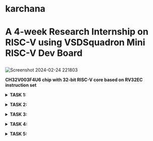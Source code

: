 # karchana
# **A 4-week Research Internship on RISC-V using VSDSquadron Mini RISC-V Dev Board**</p>

![Screenshot 2024-02-24 221803](https://github.com/Archanakattii/karchana/assets/160317292/e18ec90d-90da-4bcb-8a79-f64cbab322be)</p>
**CH32V003F4U6 chip with 32-bit RISC-V core based on RV32EC instruction set**</p>
<details>
<summary><b>TASK 1:</p>
</b></summary>
1.To install RISC-V GNU Tool chain </p>
  
    sudo apt install git-all  
    sudo apt-get install autoconf automake autotools-dev curl python3 libmpc-dev libmpfr-dev libgmp-dev gawk build-essential bison flex texinfo gperf libtool patchutils bc zlib1g-dev libexpat-dev</p>
    git clone https://github.com/riscv/riscv-gnu-toolchain</p>
![WhatsApp Image 2024-02-20 at 5 26 03 PM](https://github.com/Archanakattii/karchana/assets/160317292/2a265643-d661-4a6a-babf-23f62a907f10)


![WhatsApp Image 2024-02-20 at 5 26 02 PM (2)](https://github.com/Archanakattii/karchana/assets/160317292/5f7e8e8f-57b3-4915-8b6a-d265b292d2c9)


![WhatsApp Image 2024-02-20 at 5 26 02 PM](https://github.com/Archanakattii/karchana/assets/160317292/f4369646-3762-4821-998e-ca4f17e5008e)

2.To install Yosys</p>

    git clone https://github.com/YosysHQ/yosys.git
    cd yosys 
    sudo apt-get install build-essential clang bison flex \libreadline-dev gawk tcl-dev libffi-dev git \ graphviz xdot pkg-config python3 libboost-system-dev\libboost-python-dev libboost-filesystem-dev zlib1g-dev
    sudo apt-get install tcl-dev
    sudo apt-get install libreadline-dev
    make config-gcc
    make 
    sudo make install

![WhatsApp Image 2024-02-20 at 5 26 01 PM (2)](https://github.com/Archanakattii/karchana/assets/160317292/74db1bcc-b5b5-4c90-8f0e-b6f4acc77c3d)
![WhatsApp Image 2024-02-20 at 5 26 01 PM (1)](https://github.com/Archanakattii/karchana/assets/160317292/5e37c28e-a048-4d18-b1f4-53fe4edf3375)

![WhatsApp Image 2024-02-20 at 5 26 00 PM (3)](https://github.com/Archanakattii/karchana/assets/160317292/3a2c62e6-c728-45d9-93d7-e9ed310b2232)


3.To install iverilog and gtkwave</p>

    sudo apt-get install iverilog
    sudo apt update
    sudo apt-get install gtkwave
![WhatsApp Image 2024-02-20 at 5 26 00 PM (2)](https://github.com/Archanakattii/karchana/assets/160317292/274ffcf3-ea84-467c-b80a-9ea3d72c3955)
![WhatsApp Image 2024-02-20 at 5 26 00 PM (1)](https://github.com/Archanakattii/karchana/assets/160317292/327420c5-1fb8-4f5d-be1d-b1e6f13b5cac)
![WhatsApp Image 2024-02-20 at 5 26 00 PM](https://github.com/Archanakattii/karchana/assets/160317292/a4ce0873-5d00-4c5a-bd59-b28e64ddceb3)

</details>




<details>
  
<summary><b>TASK 2:</p>
</b></summary>

# **Various types of RISC-V instructions**
RISC-V instructions are encoded using a fixed-length 32-bit format, which simplifies decoding and execution. The instruction formats are categorized into six types: R, I, S, B, U, and J. Each format serves a specific purpose and has a unique encoding structure
<details>
<summary><b>R-type instructions:
</b></summary>
<br>
The r-type instruction format, which is used to execute arithmetic and logical instructions. The first field in the r-type instruction format is called the opcode field, which is also known as the operation code. 

  Eg:-add rd, rs1, rs2: Add contents of registers rs1 and rs2 and store result in rd</p>
  </details>
<details>
<summary><b>I-type instructions:
</b></summary>
<br>
I-type instructions for immediate and load operations. They include two register operands and a 12-bit immediate value. 
  
  Eg:-addi rd, rs1, imm: Add immediate value to contents of register rs1 and store result in rd.</p>
  </details>
<details>
<summary><b>S-type instructions:
</b></summary>
<br>
S-Type instructions are primarily used for storing data from a register to memory. They operate on a 12-bit immediate value (offset) and use two source registers (rs1 and rs2) to calculate the memory address where the data will be stored.
  
  Eg:-sb rs2, offset(rs1): Store the least significant byte of rs2 at the memory address computed by adding rs1 and offset.</p>
  </details>
<details>
<summary><b>B-type instructions:
</b></summary>
<br>
The B-Type instructions in the RISC-V architecture are branch instructions, which are used for controlling the flow of execution based on certain conditions. They perform conditional branching by comparing the contents of two registers and branching if the condition is satisfied. 
  
  Eg:- beq (compare and label)</p>
  </details>
<details>
<summary><b>U-type instructions:
</b></summary>
<br>
The U-Type instructions in the RISC-V architecture are used for working with immediate values. They allow for the loading of 20-bit immediate values into the upper bits of a register. 
  
  Eg:- lui rd, imm: Load upper immediate - Load the immediate value shifted left by 12 bits into the most significant bits of rd.</p>
  </details>
<details>
<summary><b>J-type instructions:
</b></summary>
<br>
The J-Type instructions in the RISC-V architecture are jump instructions, which are used to change the flow of control unconditionally. They facilitate transferring the control of the program to a different memory location. 
  
  Eg:-jal rd, imm: Jump and link - Jump to the target address and store the address of the next instruction in rd.</p>
</details>

short recap:</p>

R-type instructions for register-register operations, an I-type instructions for immediate and load operations, and S-type instructions for store operations. B-type instructions for conditional branch operations. U-type instructions for long immediate and J-type instructions for unconditional jumps.</p>


# Base Instructions Format

Base instruction format 

<p align="justify">The base instruction format of RISC-V (pronounced "risk-five") is a 32-bit instruction set architecture (ISA) designed to be simple, modular, and extensible. The base instruction format consists of 32 bits divided into:

Opcode (OP): This field specifies the operation to be performed.

RD (Destination Register): This field specifies the destination register where the result of the operation will be stored. 

RS1 (Source Register 1): This field specifies the first source register operand for the operation. 

RS2 (Source Register 2): This field specifies the second source register operand for the operation. 

Immediate: This field contains an immediate value, which is a constant or operand embedded within the instruction itself. 

Funct3 and Funct7: These fields provide additional information about the operation or the specific variant of the instruction. They are typically used in conjunction with the opcode to further specify the operation or variant.</p>


![download](https://github.com/Archanakattii/karchana/assets/160317292/a073abaf-6f33-4793-8075-8f2359e42611)


# RISC-V REGISTER FILE: 


RISC-V register file</p>

 <p align="justify">The RISC-V register file is a fundamental component of the RISC-V architecture, comprising a set of general-purpose registers (GPRs) used for storing data and addresses during program execution. The RISC-V ISA defines a standard set of 32 integer registers, labeled from x0 to x31.The RISC-V register file plays a crucial role in facilitating data manipulation and control flow within RISC-V programs, offering a set of storage locations for holding essential data and addresses during program execution.</p>



</details>








<details>
<summary><b>TASK 3:</p>
</b></summary>
  
# **By Referring to C-based Lab videos and RISC-V-based lab videos**

**Snapshots of the compiled C code and RISC-V**

**Step 1**: check whether the leafpad is installed in ur machine by using the commands
leafpad sum1ton.c & (sum1ton.c is the file name)
If the leafpad is not installed in your machine then install by using the following command

    sudo snap install leafpad
**Step 2**: Writing the C code in the leafpad editor** using the following command

    leafpad sum1ton.c &
![WhatsApp Image 2024-02-27 at 10 18 53 AM (2)](https://github.com/Archanakattii/karchana/assets/160317292/f1ec3f52-da1b-440a-bc49-bc3c56c1117c)


**Step 3**: After writing the C code save the editor by Ctrl+s

![WhatsApp Image 2024-02-27 at 10 18 53 AM (3)](https://github.com/Archanakattii/karchana/assets/160317292/26c27865-6e1b-496f-bf2b-669470dc9153)

**Step 4**: Check for the errors by using the following command(compilation step)

    gcc sum1ton.c

**Step 5**: Check the output by using the command

    ./a.out

![WhatsApp Image 2024-02-27 at 10 18 53 AM (4)](https://github.com/Archanakattii/karchana/assets/160317292/c0754b2f-3c1c-44ef-adfc-596a1444ae76)


The results will be displayed as</p> 

Sum of numbers from 1 to 250 is 31375

********************************************************RISCV Compilation and Execution*****************************************************

**Step 1: View the C Code in the editor window using the following command**

    cat sum1ton.c

![WhatsApp Image 2024-02-27 at 10 18 53 AM (5)](https://github.com/Archanakattii/karchana/assets/160317292/0ca68e17-8adc-448d-9c89-a7c9397b34e2)

**Step 2: Compile the code in riscv using the following command**

    riscv64-unknown-elf-gcc -O1 -mabi=lp64 -march=rv64i -o sum1ton.o sum1ton.c
**Step 3: The ls ltr command in Linux is used to list the contents of the current directory in long format, sorted by last modified time in reverse order.**

**use the command**

    ls -ltr sum1ton.c
![WhatsApp Image 2024-02-27 at 10 18 53 AM (7)](https://github.com/Archanakattii/karchana/assets/160317292/ef9dd175-272a-43ee-ba91-eb32ecfffb91)




**Search for the Main and check the instructions of the C code execution. It has 15 instructions in the C execution**</p>
Open new tab and type the below command to get the instuctions:

    riscv-unknown-elf-objdump -d sum1ton.o | less
![WhatsApp Image 2024-02-27 at 10 27 15 AM](https://github.com/Archanakattii/karchana/assets/160317292/f0289633-3303-4e06-b3ca-d7a8f916be40)


**Step 4:**

    riscv64-unknown-elf-gcc -Ofast -mabi=lp64 -march=rv64i -o sum1ton.o sum1ton.c

![WhatsApp Image 2024-02-27 at 10 36 12 AM](https://github.com/Archanakattii/karchana/assets/160317292/63073724-f86d-4387-a4c9-7e8fdeb09482)
Type this command again

    riscv-unknown-elf-objdump -d sum1ton.o | less
![WhatsApp Image 2024-02-27 at 10 18 55 AM](https://github.com/Archanakattii/karchana/assets/160317292/3c05709d-667e-4bab-b692-b01907c069f4)


![WhatsApp Image 2024-02-27 at 10 18 53 AM (8)](https://github.com/Archanakattii/karchana/assets/160317292/b97a866d-e004-4020-8930-b67623d277c1)

</details>

<details>
<summary><b>TASK 4:</p>
</b></summary>
The code has been broken down into different parts:</p>
<details> 
<summary>They are:</p>
</summary>
1.Instruction fetch stage
  
  ![WhatsApp Image 2024-03-20 at 7 20 19 PM](https://github.com/Archanakattii/karchana/assets/160317292/906fff28-1e83-47b5-bf91-85f29cda645b)
2.Instruction Decode Stage
  ![WhatsApp Image 2024-03-20 at 7 20 19 PM (1)](https://github.com/Archanakattii/karchana/assets/160317292/0a471ef6-d6d9-4904-9e96-619375aa4f08)
3.Registers used
![WhatsApp Image 2024-03-20 at 7 20 21 PM](https://github.com/Archanakattii/karchana/assets/160317292/21e10dac-0d39-4dfe-b278-ab65fbee8c74)
4.Instructions Hardcoded
![WhatsApp Image 2024-03-20 at 7 20 19 PM (2)](https://github.com/Archanakattii/karchana/assets/160317292/69158abd-2623-4b12-b907-414ab14cb607)

</details>
  
**GTKWAVE SIMULATION **
    
    ls  #to check the contents of the folder

    iverilog archana.v archana_tb.v #to simulate the verilog code and to check the errors

    ./a.out  #to get the output and make vcd file to be ready open
after running above commands for gtkwave window to pop up type</p>
    
    gtkwave archana.vcd
![WhatsApp Image 2024-03-20 at 3 30 02 PM](https://github.com/Archanakattii/karchana/assets/160317292/f001eea0-c711-4cb7-9473-d1bf5431d025)

![WhatsApp Image 2024-03-20 at 3 21 22 PM](https://github.com/Archanakattii/karchana/assets/160317292/62ef5c85-054c-4627-aea3-52eaf621f22d)


Execution Stage with Waveforms obtained for running the gtkwave archana.vcd</p>
![WhatsApp Image 2024-03-20 at 3 21 23 PM](https://github.com/Archanakattii/karchana/assets/160317292/54ea93da-4472-4f6d-afe1-412babd0e945)

Upon adding few signals the waves can be seen
![WhatsApp Image 2024-03-20 at 3 21 23 PM (1)](https://github.com/Archanakattii/karchana/assets/160317292/010652c6-441b-480a-affe-48b33495352e)
**ADD operation:**
![WhatsApp Image 2024-03-20 at 7 44 56 PM](https://github.com/Archanakattii/karchana/assets/160317292/7c03b031-6015-4885-9bc1-9736e92cbc66)
**SUB operation:**
![WhatsApp Image 2024-03-20 at 7 47 16 PM](https://github.com/Archanakattii/karchana/assets/160317292/75d79052-b948-4283-94d4-b0f561cccec2)
**OR operation:**
![WhatsApp Image 2024-03-20 at 7 51 05 PM](https://github.com/Archanakattii/karchana/assets/160317292/71f80a5a-efe8-48e9-9010-9e0f34da4579)
**AND operation:**
![WhatsApp Image 2024-03-20 at 7 54 07 PM](https://github.com/Archanakattii/karchana/assets/160317292/0c6bb9eb-150b-4594-81ee-a4f7f6ab9fa1)
**XOR operation:**
![WhatsApp Image 2024-03-20 at 7 56 46 PM](https://github.com/Archanakattii/karchana/assets/160317292/8341be3e-a9da-414c-99df-b0d5479bfdc4)

</details>

<details>
<summary><b>TASK 5:</p>
</b></summary>
  
**GATE LEVEL SIMULATION**</p>
It should contain:</p>
1.Gatelevel netlist</p>
2.standard cell library</p>
3.Yosys Synthesis Script</p>

  ![WhatsApp Image 2024-03-20 at 3 21 23 PM (2)](https://github.com/Archanakattii/karchana/assets/160317292/cc8feb63-62d3-4469-bc75-31fb2546f0fa)
OPERATIONS:</p>
ADD operation
![WhatsApp Image 2024-03-20 at 8 15 14 PM](https://github.com/Archanakattii/karchana/assets/160317292/8c77b478-2605-482e-ad73-b27e069c3e83)
SUB operation
![WhatsApp Image 2024-03-20 at 8 17 26 PM](https://github.com/Archanakattii/karchana/assets/160317292/09a5dd82-848c-4f48-a609-e2c93d51cfee)
AND operation
![WhatsApp Image 2024-03-20 at 8 49 38 PM](https://github.com/Archanakattii/karchana/assets/160317292/39ddc5be-3c0e-43f2-a076-ac881d8396b8)
OR operation
![WhatsApp Image 2024-03-20 at 8 45 07 PM](https://github.com/Archanakattii/karchana/assets/160317292/235aefa1-2a62-4b95-b43c-50ff5fea2e8f)
XOR operation
![WhatsApp Image 2024-03-20 at 8 48 28 PM](https://github.com/Archanakattii/karchana/assets/160317292/daa68605-51af-4a62-994f-10b529f5e0ca)

</details>

